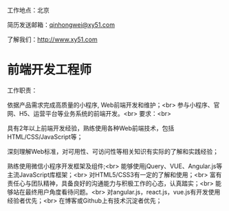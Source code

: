 工作地点：北京

简历发送邮箱：qinhongwei@xy51.com

了解我们：http://www.xy51.com


# 前端开发工程师

工作职责：

依据产品需求完成高质量的小程序, Web前端开发和维护；\<br>
参与小程序、官网、H5、运营平台等业务系统的前端开发。\<br>
要求：\<br>

具有2年以上前端开发经验，熟练使用各种Web前端技术，包括HTML/CSS/JavaScript等；

深刻理解Web标准，对可用性、可访问性等相关知识有实际的了解和实践经验；

熟练使用微信小程序开发框架及组件;\<br>
能够使用jQuery、VUE、Angular.js等主流JavaScript库框架；\<br>
对HTML5/CSS3有一定的了解和使用；\<br>
富有责任心与团队精神，具备良好的沟通能力与积极工作的心态，认真踏实；\<br>
能够站在最终用户角度看待问题。\<br>
对angular.js，react.js，vue.js有开发使用经验者优先；\<br>
在博客或Github上有技术沉淀者优先；
